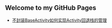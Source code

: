 ## Welcome to my GitHub Pages

- [不封装BaseActivity如何实现Activity回退栈的管理](github.com/Chuwe1/ActivityLifecycleCallbacksDemo)

